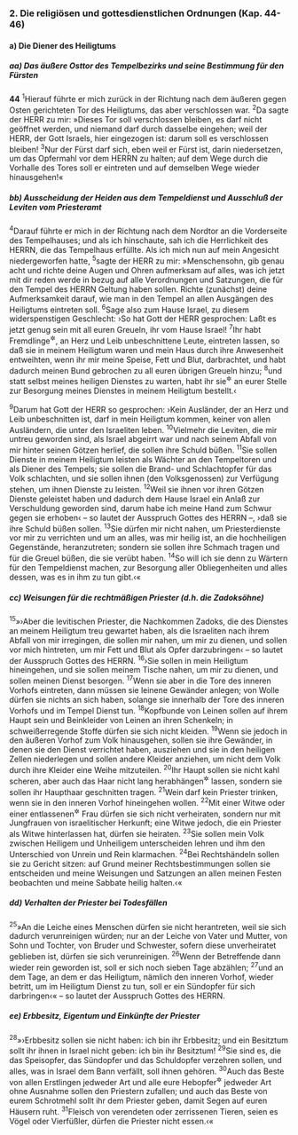 ### 2. Die religiösen und gottesdienstlichen Ordnungen (Kap. 44-46)

#### a) Die Diener des Heiligtums

##### aa) Das äußere Osttor des Tempelbezirks und seine Bestimmung für den Fürsten

__44__
<sup>1</sup>Hierauf führte er mich zurück in der Richtung nach dem äußeren gegen Osten gerichteten Tor des Heiligtums, das aber verschlossen war.
<sup>2</sup>Da sagte der HERR zu mir: »Dieses Tor soll verschlossen bleiben, es darf nicht geöffnet werden, und niemand darf durch dasselbe eingehen; weil der HERR, der Gott Israels, hier eingezogen ist: darum soll es verschlossen bleiben!
<sup>3</sup>Nur der Fürst darf sich, eben weil er Fürst ist, darin niedersetzen, um das Opfermahl vor dem HERRN zu halten; auf dem Wege durch die Vorhalle des Tores soll er eintreten und auf demselben Wege wieder hinausgehen!«

##### bb) Ausscheidung der Heiden aus dem Tempeldienst und Ausschluß der Leviten vom Priesteramt

<sup>4</sup>Darauf führte er mich in der Richtung nach dem Nordtor an die Vorderseite des Tempelhauses; und als ich hinschaute, sah ich die Herrlichkeit des HERRN, die das Tempelhaus erfüllte. Als ich mich nun auf mein Angesicht niedergeworfen hatte,
<sup>5</sup>sagte der HERR zu mir: »Menschensohn, gib genau acht und richte deine Augen und Ohren aufmerksam auf alles, was ich jetzt mit dir reden werde in bezug auf alle Verordnungen und Satzungen, die für den Tempel des HERRN Geltung haben sollen. Richte (zunächst) deine Aufmerksamkeit darauf, wie man in den Tempel an allen Ausgängen des Heiligtums eintreten soll.
<sup>6</sup>Sage also zum Hause Israel, zu diesem widerspenstigen Geschlecht: ›So hat Gott der HERR gesprochen: Laßt es jetzt genug sein mit all euren Greueln, ihr vom Hause Israel!
<sup>7</sup>Ihr habt Fremdlinge<sup title="oder: Ausländer">&#x2732;</sup>, an Herz und Leib unbeschnittene Leute, eintreten lassen, so daß sie in meinem Heiligtum waren und mein Haus durch ihre Anwesenheit entweihten, wenn ihr mir meine Speise, Fett und Blut, darbrachtet, und habt dadurch meinen Bund gebrochen zu all euren übrigen Greueln hinzu;
<sup>8</sup>und statt selbst meines heiligen Dienstes zu warten, habt ihr sie<sup title="d.h. diese Fremden">&#x2732;</sup> an eurer Stelle zur Besorgung meines Dienstes in meinem Heiligtum bestellt.‹

<sup>9</sup>Darum hat Gott der HERR so gesprochen: ›Kein Ausländer, der an Herz und Leib unbeschnitten ist, darf in mein Heiligtum kommen, keiner von allen Ausländern, die unter den Israeliten leben.
<sup>10</sup>Vielmehr die Leviten, die mir untreu geworden sind, als Israel abgeirrt war und nach seinem Abfall von mir hinter seinen Götzen herlief, die sollen ihre Schuld büßen.
<sup>11</sup>Sie sollen Dienste in meinem Heiligtum leisten als Wächter an den Tempeltoren und als Diener des Tempels; sie sollen die Brand- und Schlachtopfer für das Volk schlachten, und sie sollen ihnen (den Volksgenossen) zur Verfügung stehen, um ihnen Dienste zu leisten.
<sup>12</sup>Weil sie ihnen vor ihren Götzen Dienste geleistet haben und dadurch dem Hause Israel ein Anlaß zur Verschuldung geworden sind, darum habe ich meine Hand zum Schwur gegen sie erhoben‹ – so lautet der Ausspruch Gottes des HERRN –, ›daß sie ihre Schuld büßen sollen.
<sup>13</sup>Sie dürfen mir nicht nahen, um Priesterdienste vor mir zu verrichten und um an alles, was mir heilig ist, an die hochheiligen Gegenstände, heranzutreten; sondern sie sollen ihre Schmach tragen und für die Greuel büßen, die sie verübt haben.
<sup>14</sup>So will ich sie denn zu Wärtern für den Tempeldienst machen, zur Besorgung aller Obliegenheiten und alles dessen, was es in ihm zu tun gibt.‹«

##### cc) Weisungen für die rechtmäßigen Priester (d.h. die Zadoksöhne)

<sup>15</sup>»›Aber die levitischen Priester, die Nachkommen Zadoks, die des Dienstes an meinem Heiligtum treu gewartet haben, als die Israeliten nach ihrem Abfall von mir irregingen, die sollen mir nahen, um mir zu dienen, und sollen vor mich hintreten, um mir Fett und Blut als Opfer darzubringen‹ – so lautet der Ausspruch Gottes des HERRN.
<sup>16</sup>›Sie sollen in mein Heiligtum hineingehen, und sie sollen meinem Tische nahen, um mir zu dienen, und sollen meinen Dienst besorgen.
<sup>17</sup>Wenn sie aber in die Tore des inneren Vorhofs eintreten, dann müssen sie leinene Gewänder anlegen; von Wolle dürfen sie nichts an sich haben, solange sie innerhalb der Tore des inneren Vorhofs und im Tempel Dienst tun.
<sup>18</sup>Kopfbunde von Leinen sollen auf ihrem Haupt sein und Beinkleider von Leinen an ihren Schenkeln; in schweißerregende Stoffe dürfen sie sich nicht kleiden.
<sup>19</sup>Wenn sie jedoch in den äußeren Vorhof zum Volk hinausgehen, sollen sie ihre Gewänder, in denen sie den Dienst verrichtet haben, ausziehen und sie in den heiligen Zellen niederlegen und sollen andere Kleider anziehen, um nicht dem Volk durch ihre Kleider eine Weihe mitzuteilen.
<sup>20</sup>Ihr Haupt sollen sie nicht kahl scheren, aber auch das Haar nicht lang herabhängen<sup title="oder: frei wachsen">&#x2732;</sup> lassen, sondern sie sollen ihr Haupthaar geschnitten tragen.
<sup>21</sup>Wein darf kein Priester trinken, wenn sie in den inneren Vorhof hineingehen wollen.
<sup>22</sup>Mit einer Witwe oder einer entlassenen<sup title="= geschiedenen">&#x2732;</sup> Frau dürfen sie sich nicht verheiraten, sondern nur mit Jungfrauen von israelitischer Herkunft; eine Witwe jedoch, die ein Priester als Witwe hinterlassen hat, dürfen sie heiraten.
<sup>23</sup>Sie sollen mein Volk zwischen Heiligem und Unheiligem unterscheiden lehren und ihm den Unterschied von Unrein und Rein klarmachen.
<sup>24</sup>Bei Rechtshändeln sollen sie zu Gericht sitzen: auf Grund meiner Rechtsbestimmungen sollen sie entscheiden und meine Weisungen und Satzungen an allen meinen Festen beobachten und meine Sabbate heilig halten.‹«

##### dd) Verhalten der Priester bei Todesfällen

<sup>25</sup>»An die Leiche eines Menschen dürfen sie nicht herantreten, weil sie sich dadurch verunreinigen würden; nur an der Leiche von Vater und Mutter, von Sohn und Tochter, von Bruder und Schwester, sofern diese unverheiratet geblieben ist, dürfen sie sich verunreinigen.
<sup>26</sup>Wenn der Betreffende dann wieder rein geworden ist, soll er sich noch sieben Tage abzählen;
<sup>27</sup>und an dem Tage, an dem er das Heiligtum, nämlich den inneren Vorhof, wieder betritt, um im Heiligtum Dienst zu tun, soll er ein Sündopfer für sich darbringen‹« – so lautet der Ausspruch Gottes des HERRN.

##### ee) Erbbesitz, Eigentum und Einkünfte der Priester

<sup>28</sup>»›Erbbesitz sollen sie nicht haben: ich bin ihr Erbbesitz; und ein Besitztum sollt ihr ihnen in Israel nicht geben: ich bin ihr Besitztum!
<sup>29</sup>Sie sind es, die das Speisopfer, das Sündopfer und das Schuldopfer verzehren sollen, und alles, was in Israel dem Bann verfällt, soll ihnen gehören.
<sup>30</sup>Auch das Beste von allen Erstlingen jedweder Art und alle eure Hebopfer<sup title="= Weihegaben">&#x2732;</sup> jedweder Art ohne Ausnahme sollen den Priestern zufallen; und auch das Beste von eurem Schrotmehl sollt ihr dem Priester geben, damit Segen auf euren Häusern ruht.
<sup>31</sup>Fleisch von verendeten oder zerrissenen Tieren, seien es Vögel oder Vierfüßler, dürfen die Priester nicht essen.‹«